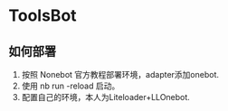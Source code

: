 # ToolsBot

## 如何部署

1. 按照 Nonebot 官方教程部署环境，adapter添加onebot.
2. 使用 nb run -reload 启动。
3. 配置自己的环境，本人为Liteloader+LLOnebot.
